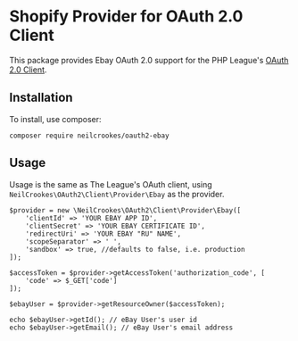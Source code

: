 # Shopify Provider for OAuth 2.0 Client

This package provides Ebay OAuth 2.0 support for the PHP League's [OAuth 2.0 Client](https://github.com/thephpleague/oauth2-client).

## Installation

To install, use composer:

```
composer require neilcrookes/oauth2-ebay
```

## Usage

Usage is the same as The League's OAuth client, using `NeilCrookes\OAuth2\Client\Provider\Ebay` as the provider.

```
$provider = new \NeilCrookes\OAuth2\Client\Provider\Ebay([
    'clientId' => 'YOUR EBAY APP ID',
    'clientSecret' => 'YOUR EBAY CERTIFICATE ID',
    'redirectUri' => 'YOUR EBAY "RU" NAME',
    'scopeSeparator' => ' ',
    'sandbox' => true, //defaults to false, i.e. production
]);

$accessToken = $provider->getAccessToken('authorization_code', [
    'code' => $_GET['code']
]);

$ebayUser = $provider->getResourceOwner($accessToken);

echo $ebayUser->getId(); // eBay User's user id
echo $ebayUser->getEmail(); // eBay User's email address
```